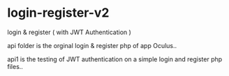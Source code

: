 # login-register-v2
login &amp; register ( with JWT Authentication )

api folder is the orginal login & register php of app Oculus..

api1 is the testing of JWT authentication on a simple login and register php files..
